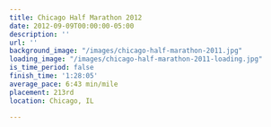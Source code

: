 ```yaml
---
title: Chicago Half Marathon 2012
date: 2012-09-09T00:00:00-05:00
description: ''
url: ''
background_image: "/images/chicago-half-marathon-2011.jpg"
loading_image: "/images/chicago-half-marathon-2011-loading.jpg"
is_time_period: false
finish_time: '1:28:05'
average_pace: 6:43 min/mile
placement: 213rd
location: Chicago, IL

---
```


